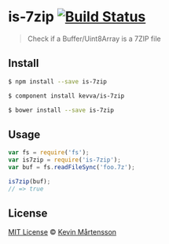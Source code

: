 # is-7zip [![Build Status](https://travis-ci.org/kevva/is-7zip.svg?branch=master)](https://travis-ci.org/kevva/is-7zip)

> Check if a Buffer/Uint8Array is a 7ZIP file

## Install

```bash
$ npm install --save is-7zip
```

```bash
$ component install kevva/is-7zip
```

```bash
$ bower install --save is-7zip
```

## Usage

```js
var fs = require('fs');
var is7zip = require('is-7zip');
var buf = fs.readFileSync('foo.7z');

is7zip(buf);
// => true
```

## License

[MIT License](http://en.wikipedia.org/wiki/MIT_License) © [Kevin Mårtensson](https://github.com/kevva)
